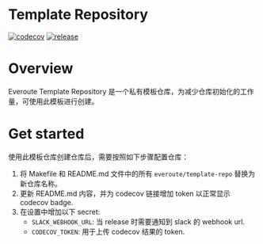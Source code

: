 # Template Repository
[![codecov](https://codecov.io/gh/everoute/template-repo/branch/main/graph/badge.svg)](https://codecov.io/gh/everoute/template-repo)
[![release](https://github.com/everoute/template-repo/actions/workflows/release.yaml/badge.svg)](https://github.com/everoute/template-repo/actions/workflows/release.yaml)

# Overview

Everoute Template Repository 是一个私有模板仓库，为减少仓库初始化的工作量，可使用此模板进行创建。

# Get started

使用此模板仓库创建仓库后，需要按照如下步骤配置仓库：

1. 将 Makefile 和 README.md 文件中的所有 `everoute/template-repo` 替换为新仓库名称。
2. 更新 README.md 内容，并为 codecov 链接增加 token 以正常显示 codecov badge.
3. 在设置中增加以下 secret:
    - `SLACK_WEBHOOK_URL`: 当 release 时需要通知到 slack 的 webhook url.
    - `CODECOV_TOKEN`: 用于上传 codecov 结果的 token.
